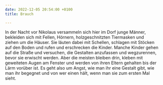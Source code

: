 ```yaml
---
date: 2022-12-05 20:54:00 +0100
title: Brauch

---
```

In der Nacht vor Nikolaus versammeln sich hier im Dorf junge Männer, bekleiden sich mit Fellen, Hörnern, holzgeschnitzten Tiermasken und ziehen um die Häuser. Sie läuten dabei mit Schellen, schlagen mit Stöcken auf den Boden und rufen und erschrecken die Kinder. Manche Kinder gehen auf die Straße und versuchen, die Gestalten anzufassen und wegzurennen, bevor sie erwischt werden. Aber die meisten bleiben drin, kleben mit geweiteten Augen am Fenster und werden von ihren Eltern gehalten bis der Lärm vorüber ist. Es geht also um Angst, wie man ihr eine Gestalt gibt, wie man ihr begegnet und von wer einen hält, wenn man sie zum ersten Mal sieht.